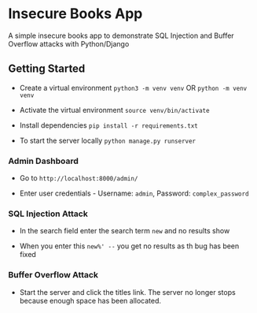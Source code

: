 # Insecure Books App

A simple insecure books app to demonstrate SQL Injection and Buffer Overflow attacks with Python/Django

## Getting Started

- Create a virtual environment `python3 -m venv venv` OR `python -m venv venv`

- Activate the virtual environment `source venv/bin/activate`

- Install dependencies `pip install -r requirements.txt`

- To start the server locally `python manage.py runserver`

### Admin Dashboard

- Go to `http://localhost:8000/admin/`

- Enter user credentials - Username: `admin`, Password: `complex_password`

### SQL Injection Attack

- In the search field enter the search term `new` and no results show

- When you enter this `new%' --` you get no results as th bug has been fixed

### Buffer Overflow Attack

- Start the server and click the titles link. The server no longer stops because enough space has been allocated.
